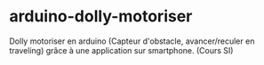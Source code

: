 # arduino-dolly-motoriser
Dolly motoriser en arduino (Capteur d'obstacle, avancer/reculer en traveling) grâce à une application sur smartphone. (Cours SI)

